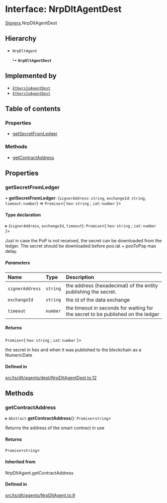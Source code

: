 # Interface: NrpDltAgentDest

[Signers](../modules/Signers.md).NrpDltAgentDest

## Hierarchy

- `NrpDltAgent`

  ↳ **`NrpDltAgentDest`**

## Implemented by

- [`EthersIoAgentDest`](../classes/Signers.EthersIoAgentDest.md)
- [`EthersIoAgentDest`](../classes/EthersIoAgentDest.md)

## Table of contents

### Properties

- [getSecretFromLedger](Signers.NrpDltAgentDest.md#getsecretfromledger)

### Methods

- [getContractAddress](Signers.NrpDltAgentDest.md#getcontractaddress)

## Properties

### getSecretFromLedger

• **getSecretFromLedger**: (`signerAddress`: `string`, `exchangeId`: `string`, `timeout`: `number`) => `Promise`<{ `hex`: `string` ; `iat`: `number`  }\>

#### Type declaration

▸ (`signerAddress`, `exchangeId`, `timeout`): `Promise`<{ `hex`: `string` ; `iat`: `number`  }\>

Just in case the PoP is not received, the secret can be downloaded from the ledger.
The secret should be downloaded before poo.iat + pooToPop max delay.

##### Parameters

| Name | Type | Description |
| :------ | :------ | :------ |
| `signerAddress` | `string` | the address (hexadecimal) of the entity publishing the secret. |
| `exchangeId` | `string` | the id of the data exchange |
| `timeout` | `number` | the timeout in seconds for waiting for the secret to be published on the ledger |

##### Returns

`Promise`<{ `hex`: `string` ; `iat`: `number`  }\>

the secret in hex and when it was published to the blockchain as a NumericDate

#### Defined in

[src/ts/dlt/agents/dest/NrpDltAgentDest.ts:12](https://gitlab.com/i3-market/code/wp3/t3.2/conflict-resolution/non-repudiation-library/-/blob/dbfd07a/src/ts/dlt/agents/dest/NrpDltAgentDest.ts#L12)

## Methods

### getContractAddress

▸ `Abstract` **getContractAddress**(): `Promise`<`string`\>

Returns the address of the smart contract in use

#### Returns

`Promise`<`string`\>

#### Inherited from

NrpDltAgent.getContractAddress

#### Defined in

[src/ts/dlt/agents/NrpDltAgent.ts:9](https://gitlab.com/i3-market/code/wp3/t3.2/conflict-resolution/non-repudiation-library/-/blob/dbfd07a/src/ts/dlt/agents/NrpDltAgent.ts#L9)
